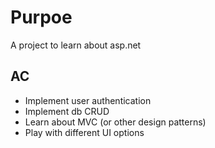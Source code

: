 # Purpoe
A project to learn about asp.net

## AC
- Implement user authentication 
- Implement db CRUD
- Learn about MVC (or other design patterns)
- Play with different UI options
